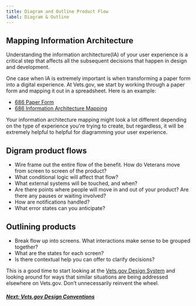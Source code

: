 ```yaml
---
title: Diagram and Outline Product Flow
label: Diagram & Outline
---
```

## Mapping Information Architecture
Understanding the information architecture(IA) of your user experience is a critical step that affects all the subsequent decisions that happen in design and development.

One case when IA is extremely important is when transforming a paper form into a digital experience. At Vets.gov, we start by working through a paper form and mapping it out in a spreadsheet. Here is an example:
- <a href="https://www.vba.va.gov/pubs/forms/VBA-21-686c-ARE.pdf" target="blank">686 Paper Form</a>
- [686 Information Architecture Mapping](/va-digital-services-platform-docs/assets/design/templates/686-form-outline.csv)

Your information architecture mapping might look a lot different depending on the type of experience you're trying to create, but regardless, it will be extremely helpful to helpful for diagramming your user experience.

## Digram product flows
- Wire frame out the entire flow of the benefit. How do Veterans move from screen to screen of the product?
- What conditional logic will affect that flow?
- What external systems will be touched, and when?
- Are there points where people will move in and out of your product? Are there any pauses or waiting involved?
- How are notifications handled?
- What error states can you anticipate?

## Outlining products
- Break flow up into screens. What interactions make sense to be grouped together?
- What are the states for each screen?
- Is there contextual help you can offer to clarify decisions?

This is a good time to start looking at the <a href="https://department-of-veterans-affairs.github.io/design-system/" target="blank">Vets.gov Design System</a> and looking around for ways that similar situations are being addressed elsewhere on Vets.gov. Don’t unnecessarily reinvent the wheel.

<!-- Next Button -->
<a href='./design-conventions'><div class="next-button"><h5 class="next-text">Next: Vets.gov Design Conventions</h5></div></a>
